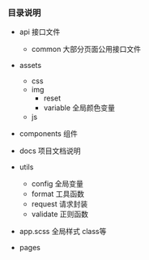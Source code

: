 ### 目录说明
 - api 接口文件
    - common 大部分页面公用接口文件
 - assets
    - css
    - img
      - reset
      - variable 全局颜色变量
    - js
 - components 组件
 - docs 项目文档说明
 - utils
    - config 全局变量
    - format 工具函数
    - request 请求封装
    - validate 正则函数


  - app.scss 全局样式 class等
  - pages
